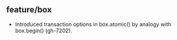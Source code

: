 ## feature/box

* Introduced transaction options in box.atomic() by analogy with box.begin() (gh-7202).
